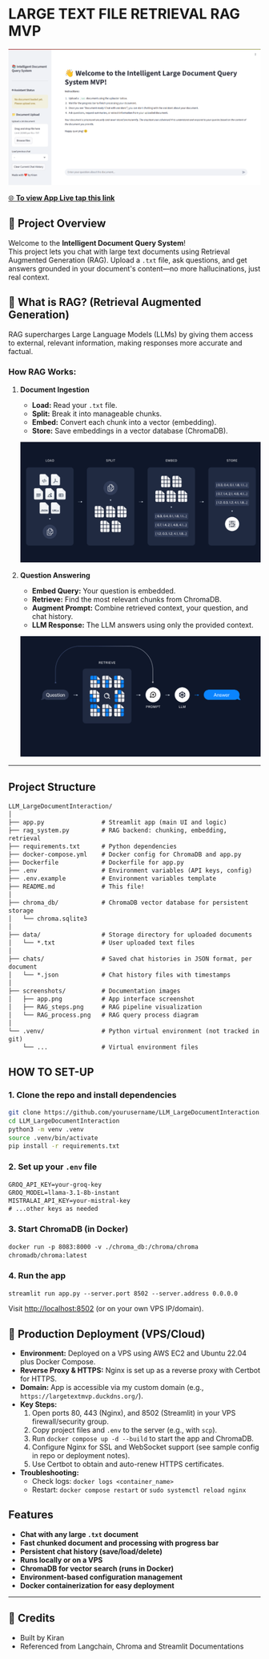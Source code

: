 # LARGE TEXT FILE RETRIEVAL RAG MVP

![APP User View](screenshots/app.png)

[🌐 **To view App Live tap this link**](https://largetextmvp.duckdns.org/)


## 🚀 Project Overview

Welcome to the **Intelligent Document Query System**!  
This project lets you chat with large text documents using Retrieval Augmented Generation (RAG). Upload a `.txt` file, ask questions, and get answers grounded in your document's content—no more hallucinations, just real context.

## 🤖 What is RAG? (Retrieval Augmented Generation)

RAG supercharges Large Language Models (LLMs) by giving them access to external, relevant information, making responses more accurate and factual.

### How RAG Works:

1. **Document Ingestion**
   - **Load:** Read your `.txt` file.
   - **Split:** Break it into manageable chunks.
   - **Embed:** Convert each chunk into a vector (embedding).
   - **Store:** Save embeddings in a vector database (ChromaDB).

   ![RAG Pipeline Steps](screenshots/RAG_steps.png)

2. **Question Answering**
   - **Embed Query:** Your question is embedded.
   - **Retrieve:** Find the most relevant chunks from ChromaDB.
   - **Augment Prompt:** Combine retrieved context, your question, and chat history.
   - **LLM Response:** The LLM answers using only the provided context.

   ![RAG Query Process](screenshots/RAG_process.png)

---

## Project Structure

```
LLM_LargeDocumentInteraction/
│
├── app.py                # Streamlit app (main UI and logic)
├── rag_system.py         # RAG backend: chunking, embedding, retrieval
├── requirements.txt      # Python dependencies
├── docker-compose.yml    # Docker config for ChromaDB and app.py
├── Dockerfile            # Dockerfile for app.py
├── .env                  # Environment variables (API keys, config)
├── .env.example          # Environment variables template
├── README.md             # This file!
│
├── chroma_db/            # ChromaDB vector database for persistent storage
│   └── chroma.sqlite3
│
├── data/                 # Storage directory for uploaded documents
│   └── *.txt             # User uploaded text files
│
├── chats/                # Saved chat histories in JSON format, per document
│   └── *.json            # Chat history files with timestamps
│
├── screenshots/          # Documentation images
│   ├── app.png           # App interface screenshot
│   ├── RAG_steps.png     # RAG pipeline visualization
│   └── RAG_process.png   # RAG query process diagram
│
└── .venv/                # Python virtual environment (not tracked in git)
    └── ...               # Virtual environment files
```

## HOW TO SET-UP

### 1. **Clone the repo and install dependencies**
```bash
git clone https://github.com/yourusername/LLM_LargeDocumentInteraction.git
cd LLM_LargeDocumentInteraction
python3 -m venv .venv
source .venv/bin/activate
pip install -r requirements.txt
```

### 2. **Set up your `.env` file**
```env
GROQ_API_KEY=your-groq-key
GROQ_MODEL=llama-3.1-8b-instant
MISTRALAI_API_KEY=your-mistral-key
# ...other keys as needed
```

### 3. **Start ChromaDB (in Docker)**

`docker run -p 8083:8000 -v ./chroma_db:/chroma/chroma chromadb/chroma:latest`


### 4. **Run the app**

`streamlit run app.py --server.port 8502 --server.address 0.0.0.0`

Visit [http://localhost:8502](http://localhost:8502) (or on your own VPS IP/domain).


## 🚀 Production Deployment (VPS/Cloud)

- **Environment:** Deployed on a VPS using AWS EC2 and Ubuntu 22.04 plus Docker Compose.
- **Reverse Proxy & HTTPS:** Nginx is set up as a reverse proxy with Certbot for HTTPS.
- **Domain:** App is accessible via my custom domain (e.g., `https://largetextmvp.duckdns.org/`).
- **Key Steps:**
  1. Open ports 80, 443 (Nginx), and 8502 (Streamlit) in your VPS firewall/security group.
  2. Copy project files and `.env` to the server (e.g., with `scp`).
  3. Run `docker compose up -d --build` to start the app and ChromaDB.
  4. Configure Nginx for SSL and WebSocket support (see sample config in repo or deployment notes).
  5. Use Certbot to obtain and auto-renew HTTPS certificates.
- **Troubleshooting:**
  - Check logs: `docker logs <container_name>`
  - Restart: `docker compose restart` or `sudo systemctl reload nginx`

## Features

- **Chat with any large `.txt` document**
- **Fast chunked document and processing with progress bar**
- **Persistent chat history (save/load/delete)**
- **Runs locally or on a VPS**
- **ChromaDB for vector search (runs in Docker)**
- **Environment-based configuration management**
- **Docker containerization for easy deployment**

---

## 🙏 Credits

- Built by Kiran
- Referenced from Langchain, Chroma and Streamlit Documentations


